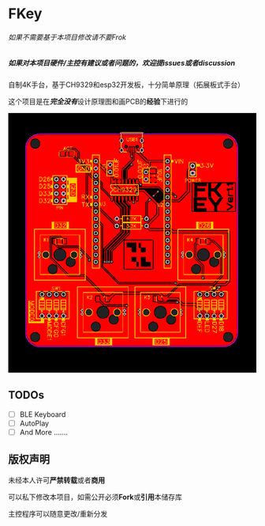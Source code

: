 # FKey

###### 如果不需要基于本项目修改请不要Frok

##### 如果对本项目硬件/主控有建议或者问题的，欢迎提issues或者discussion

自制4K手台，基于CH9329和esp32开发板，十分简单原理（拓展板式手台）

这个项目是在***完全没有***设计原理图和画PCB的**经验**下进行的

![PRE](/HW/Ver1.1/PCB_PCB_Fkey_2022-06-02.svg)

## TODOs

 - [ ] BLE Keyboard
 - [ ] AutoPlay
 - [ ] And More .......

## 版权声明

未经本人许可**严禁转载**或者**商用**

可以私下修改本项目，如需公开必须**Fork**或**引用**本储存库

主控程序可以随意更改/重新分发
